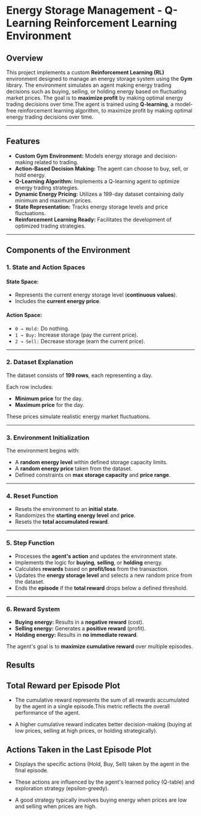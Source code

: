 # **Energy Storage Management - Q-Learning Reinforcement Learning Environment**

## **Overview**
This project implements a custom **Reinforcement Learning (RL)** environment designed to manage an energy storage system using the **Gym** library. The environment simulates an agent making energy trading decisions such as buying, selling, or holding energy based on fluctuating market prices. The goal is to **maximize profit** by making optimal energy trading decisions over time.The agent is trained using **Q-learning**, a model-free reinforcement learning algorithm, to maximize profit by making optimal energy trading decisions over time.

---

## **Features**
- **Custom Gym Environment:** Models energy storage and decision-making related to trading.
- **Action-Based Decision Making:** The agent can choose to buy, sell, or hold energy.
- **Q-Learning Algorithm:** Implements a Q-learning agent to optimize energy trading strategies.
- **Dynamic Energy Pricing:** Utilizes a 199-day dataset containing daily minimum and maximum prices.
- **State Representation:** Tracks energy storage levels and price fluctuations.
- **Reinforcement Learning Ready:** Facilitates the development of optimized trading strategies.

---

## **Components of the Environment**



### **1. State and Action Spaces**
#### **State Space:**
- Represents the current energy storage level (**continuous values**).
- Includes the **current energy price**.

#### **Action Space:**
- `0 → Hold:` Do nothing.
- `1 → Buy:` Increase storage (pay the current price).
- `2 → Sell:` Decrease storage (earn the current price).

---

### **2. Dataset Explanation**
The dataset consists of **199 rows**, each representing a day.

Each row includes:
- **Minimum price** for the day.
- **Maximum price** for the day.

These prices simulate realistic energy market fluctuations.

---

### **3. Environment Initialization**
The environment begins with:
- A **random energy level** within defined storage capacity limits.
- A **random energy price** taken from the dataset.
- Defined constraints on **max storage capacity** and **price range**.

---

### **4. Reset Function**
- Resets the environment to an **initial state**.
- Randomizes the **starting energy level** and **price**.
- Resets the **total accumulated reward**.

---

### **5. Step Function**
- Processes the **agent's action** and updates the environment state.
- Implements the logic for **buying**, **selling**, or **holding** energy.
- Calculates **rewards** based on **profit/loss** from the transaction.
- Updates the **energy storage level** and selects a new random price from the dataset.
- Ends the **episode** if the **total reward** drops below a defined threshold.

---

### **6. Reward System**
- **Buying energy:** Results in a **negative reward** (cost).
- **Selling energy:** Generates a **positive reward** (profit).
- **Holding energy:** Results in **no immediate reward**.

The agent's goal is to **maximize cumulative reward** over multiple episodes.

## **Results**

## Total Reward per Episode Plot

- The cumulative reward represents the sum of all rewards accumulated by the agent in a single episode.This metric reflects the overall performance of the agent.

- A higher cumulative reward indicates better decision-making (buying at low prices, selling at high prices, or holding strategically).

## Actions Taken in the Last Episode Plot

- Displays the specific actions (Hold, Buy, Sell) taken by the agent in the final episode.

- These actions are influenced by the agent's learned policy (Q-table) and exploration strategy (epsilon-greedy).

- A good strategy typically involves buying energy when prices are low and selling when prices are high.
